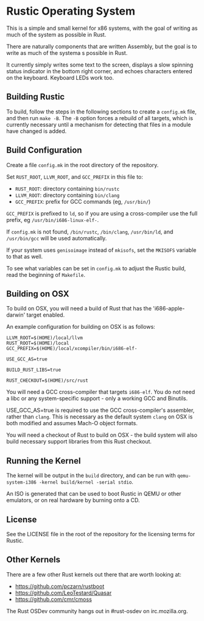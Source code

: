 # Rustic Operating System

This is a simple and small kernel for x86 systems, with the goal of
writing as much of the system as possible in Rust.

There are naturally components that are written Assembly, but the goal is to
write as much of the systema s possible in Rust.

It currently simply writes some text to the screen, displays a slow
spinning status indicator in the bottom right corner, and echoes
characters entered on the keyboard. Keyboard LEDs work too.

## Building Rustic

To build, follow the steps in the following sections to create a `config.mk`
file, and then run `make -B`. The `-B` option forces a rebuild of all targets,
which is currently necessary until a mechanism for detecting that files in a
module have changed is added.

## Build Configuration

Create a file `config.mk` in the root directory of the repository.

Set `RUST_ROOT`, `LLVM_ROOT`, and `GCC_PREFIX` in this file to:
* `RUST_ROOT`: directory containing `bin/rustc`
* `LLVM_ROOT`: directory containing `bin/clang`
* `GCC_PREFIX`: prefix for GCC commands (eg, `/usr/bin/`)

`GCC_PREFIX` is prefixed to `ld`, so if you are using a cross-compiler
use the full prefix, eg `/usr/bin/i686-linux-elf-`.

If `config.mk` is not found, `/bin/rustc`, `/bin/clang`, `/usr/bin/ld`,
and `/usr/bin/gcc` will be used automatically.

If your system uses `genisoimage` instead of `mkisofs`, set the `MKISOFS`
variable to that as well.

To see what variables can be set in `config.mk` to adjust the Rustic build,
read the beginning of `Makefile`.

## Building on OSX

To build on OSX, you will need a build of Rust that has the 'i686-apple-darwin'
target enabled.

An example configuration for building on OSX is as follows:

```
LLVM_ROOT=$(HOME)/local/llvm
RUST_ROOT=$(HOME)/local
GCC_PREFIX=$(HOME)/local/xcompiler/bin/i686-elf-

USE_GCC_AS=true

BUILD_RUST_LIBS=true

RUST_CHECKOUT=$(HOME)/src/rust
```

You will need a GCC cross-compiler that targets `i686-elf`. You do not need a
libc or any system-specific support - only a working GCC and Binutils.

USE_GCC_AS=true is required to use the GCC cross-compiler's assembler, rather
than `clang`. This is necessary as the default system `clang` on OSX is both
modified and assumes Mach-O object formats.

You will need a checkout of Rust to build on OSX - the build system will also
build necessary support libraries from this Rust checkout.

## Running the Kernel

The kernel will be output in the `build` directory, and can be run with
`qemu-system-i386 -kernel build/kernel -serial stdio`.

An ISO is generated that can be used to boot Rustic in QEMU or other emulators,
or on real hardware by burning onto a CD.

## License

See the LICENSE file in the root of the repository for the licensing
terms for Rustic.

## Other Kernels

There are a few other Rust kernels out there that are worth looking at:
* https://github.com/pczarn/rustboot
* https://github.com/LeoTestard/Quasar
* https://github.com/cmr/cmoss

The Rust OSDev community hangs out in #rust-osdev on irc.mozilla.org.


